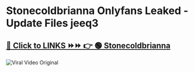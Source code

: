 
 # Stonecoldbrianna Onlyfans Leaked - Update Files jeeq3

## <h2><a href="https://clipsfans.com/Stonecoldbrianna&ref=git">🔗 Click to LINKS ⏩⏩ 👉 🟢 Stonecoldbrianna </a></h2>

<a href="https://clipsfans.com/Stonecoldbrianna&ref=git" rel="nofollow" data-target="animated-image.originalLink"><img src="https://i.ibb.co.com/xMMVF88/686577567.gif" alt="Viral Video Original" style="max-width: 100%; display: inline-block;" data-target="animated-image.originalImage"></a>

